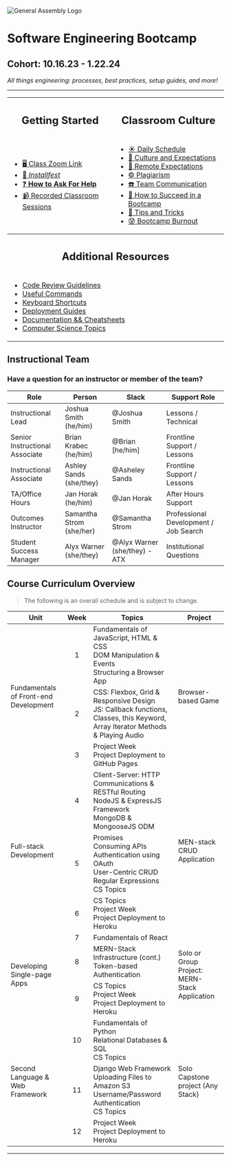 ![General Assembly Logo](https://camo.GitHubusercontent.com/1a91b05b8f4d44b5bbfb83abac2b0996d8e26c92/687474703a2f2f692e696d6775722e636f6d2f6b6538555354712e706e67)

<h1> Software Engineering Bootcamp </h1>

<h2>  Cohort: 10.16.23 - 1.22.24 </h2> 

<em> All things engineering: processes, best practices, setup guides, and more! </em>
<hr>


<table>
<tr>

<th><h2>Getting Started</h2> </th> <th> <h2>Classroom Culture </h2> </th>
</tr>
<tr>

<td>

* [ 🖥️ Class Zoom Link](https://generalassembly.zoom.us/j/97984648850?pwd=NEhWNDU4VjFHdUJZREc5anBBaFdNQT09)<br>
* [ 🛜 *Installfest*](https://seir-learning-resources.notion.site/The-Installfest-Journey-5e0a6c98a9604023814ccdee21045dd2?pvs=4)
* [ ❓ **How to Ask For Help** ](https://github.com/SEIR-1016-EC/How-to-ask-for-help)
* [ 📹 Recorded Classroom Sessions](https://github.com/SEIR-1016-EC/SEI-1016-Recordings)
<!-- * [Orientation Deck]() -->

</td> 

<td>

* [ ☀️ Daily Schedule](https://github.com/SEIR-1016-EC/Daily-Schedule)
* [ 🤙 Culture and Expectations](https://github.com/SEIR-1016-EC/Culture-and-Expectations)
* [ 📸 Remote Expectations](https://github.com/SEIR-1016-EC/Remote-Expectations)
* [ © Plagiarism](https://github.com/SEIR-1016-EC/Plagiarism)
* [ ☎️ Team Communication](https://github.com/SEIR-1016-EC/Team-Communications)
* [ 💪 How to Succeed in a Bootcamp](https://github.com/SEIR-1016-EC/How-To-Succeed)
* [ 🚀 Tips and Tricks](https://github.com/SEIR-1016-EC/Tips-Tricks)
* [ 😰 Bootcamp Burnout](https://github.com/SEIR-1016-EC/Burnout)

</td>
</tr>

<tr>
    <th colspan=2>
        <h2>Additional Resources </h2>
    </th>
    
</tr>
<tr>
<td colspan=2>
    
* [Code Review Guidelines](https://github.com/SEIR-1016-EC/Student-Resources/tree/main/code_reviews)  
* [Useful Commands](https://github.com/SEIR-1016-EC/Useful-Commands) 
* [Keyboard Shortcuts](https://github.com/SEIR-1016-EC/Keyboard-Shortcuts) 
* [Deployment Guides](https://github.com/SEIR-1016-EC/Student-Resources/tree/main/deployments) 
* [Documentation && Cheatsheets](https://github.com/SEIR-1016-EC/Documentation-and-Cheatsheets/tree/main) 
* [Computer Science Topics](https://github.com/SEIR-1016-EC/Student-Resources/tree/main/computer-science)

</td>  
</tr>
</table>

## Instructional Team 

### Have a question for an instructor or member of the team?

| Role | Person | Slack | Support Role |
| - | - | - | - |
| Instructional Lead | Joshua Smith (he/him) |  @Joshua Smith | Lessons / Technical |
| Senior Instructional Associate | Brian Krabec (he/him) |@Brian [he/him] | Frontline Support / Lessons |
| Instructional Associate | Ashley Sands (she/they) | @Asheley Sands | Frontline Support / Lessons |
| TA/Office Hours | Jan Horak (he/him) | @Jan Horak | After Hours Support |
| Outcomes Instructor | Samantha Strom (she/her) | @Samantha Strom | Professional Development / Job Search |
| Student Success Manager | Alyx Warner (she/they) | @Alyx Warner (she/they) - ATX  | Institutional Questions  |

## Course Curriculum Overview

  
> The following is an overall schedule and is subject to change. 

<table>
  <thead>
    <tr><th>Unit</th><th>Week</th><th>Topics</th><th>Project</th></tr>
  </thead>
  <tbody>
    <tr>
      <td rowspan="3">Fundamentals of Front-end Development</td>
      <td align="center">1</td>
      <td>Fundamentals of JavaScript, HTML & CSS<br>DOM Manipulation & Events<br>Structuring a Browser App</td>
      <td rowspan="3">Browser-based Game</td>
    </tr>
    <tr>
      <td align="center">2</td>
      <td>CSS: Flexbox, Grid & Responsive Design<br>JS: Callback functions, Classes, this Keyword, Array Iterator Methods & Playing Audio</td>
    </tr>
    <tr>
      <td align="center">3</td>
      <td>Project Week<br>Project Deployment to GitHub Pages</td>
    </tr>
    <tr>
      <td rowspan="3">Full-stack Development</td>
      <td align="center">4</td>
      <td>Client-Server: HTTP Communications & RESTful Routing<br>NodeJS & ExpressJS Framework<br>MongoDB & MongooseJS ODM</td>
      <td rowspan="3">MEN-stack CRUD Application</td>
    </tr>
    <tr>
      <td align="center">5</td>
      <td>Promises<br>Consuming APIs<br>Authentication using OAuth<br>User-Centric CRUD<br>Regular Expressions<br>CS Topics</td>
    </tr>
    <tr>
      <td align="center">6</td>
      <td>CS Topics<br>Project Week<br>Project Deployment to Heroku</td>
    </tr>
    <tr>
      <td rowspan="3">Developing Single-page Apps</td>
      <td align="center">7</td>
      <td>Fundamentals of React</td>
      <td rowspan="3">Solo or Group Project: MERN-Stack Application</td>
    </tr>
    <tr>
      <td align="center">8</td>
      <td>MERN-Stack Infrastructure (cont.)<br>Token-based Authentication</td>
    </tr>
    <tr>
      <td align="center">9</td>
      <td>CS Topics<br>Project Week<br>Project Deployment to Heroku</td>
    </tr>
    <tr>
      <td rowspan="3">Second Language & Web Framework</td>
      <td align="center">10</td>
      <td>Fundamentals of Python<br>Relational Databases & SQL<br>CS Topics</td>
      <td rowspan="3">Solo Capstone project (Any Stack)</td>
    </tr>
    <tr>
      <td align="center">11</td>
      <td>Django Web Framework<br>Uploading Files to Amazon S3<br>Username/Password Authentication<br>CS Topics</td>
    </tr>
    <tr>
      <td align="center">12</td>
      <td>Project Week<br>Project Deployment to Heroku</td>
    </tr>
  </tbody>
</table>



<hr><br>



